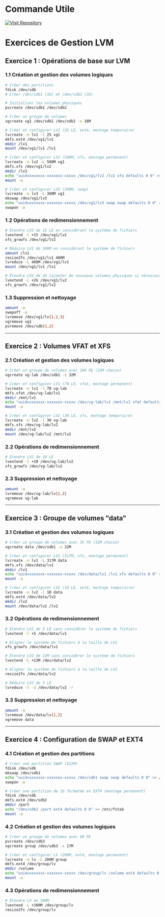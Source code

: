 # Commande Utile

[![Visit Repository](https://img.shields.io/badge/Visit-Commande--Utile-orange?style=for-the-badge&logo=github)](https://github.com/Tekaya1/linux)

# Exercices de Gestion LVM

## Exercice 1 : Opérations de base sur LVM

### 1.1 Création et gestion des volumes logiques
```bash
# Créer des partitions
fdisk /dev/sdb
# Créer /dev/sdb1 (1G) et /dev/sdb2 (2G)

# Initialiser les volumes physiques
pvcreate /dev/sdb1 /dev/sdb2

# Créer un groupe de volumes
vgcreate vg1 /dev/sdb1 /dev/sdb2 -s 16M

# Créer et configurer LV1 (25 LE, ext4, montage temporaire)
lvcreate -n lv1 -l 25 vg1
mkfs.ext4 /dev/vg1/lv1
mkdir /lv1
mount /dev/vg1/lv1 /lv1

# Créer et configurer LV2 (500M, xfs, montage permanent)
lvcreate -n lv2 -L 500M vg1
mkfs.xfs /dev/vg1/lv2
mkdir /lv2
echo "uuid=xxxxxxx-xxxxxxx-xxxxx /dev/vg1/lv2 /lv2 xfs defaults 0 0" >> /etc/fstab 
mount -a

# Créer et configurer LV3 (300M, swap)
lvcreate -n lv3 -L 300M vg1
mkswap /dev/vg1/lv3
echo "uuid=xxxxxxx-xxxxxxx-xxxxx /dev/vg1/lv3 swap swap defaults 0 0" >> /etc/fstab
swapon -a
```

### 1.2 Opérations de redimensionnement
```bash
# Étendre LV2 de 15 LE en considérant le système de fichiers
lvextend -l +15 /dev/vg1/lv2
xfs_growfs /dev/vg1/lv2

# Réduire LV1 de 100M en considérant le système de fichiers
umount /lv1
resize2fs /dev/vg1/lv1 400M
lvreduce -L 400M /dev/vg1/lv1
mount /dev/vg1/lv1 /lv1

# Étendre LV2 de 2G (ajouter de nouveaux volumes physiques si nécessaire)
lvextend -L +2G /dev/vg1/lv2
xfs_growfs /dev/vg1/lv2
```

### 1.3 Suppression et nettoyage
```bash
umount -a
swapoff -a
lvremove /dev/vg1/lv{1,2,3}
vgremove vg1
pvremove /dev/sdb{1,2}
```

---

## Exercice 2 : Volumes VFAT et XFS

### 2.1 Création et gestion des volumes logiques
```bash
# Créer un groupe de volumes avec 100 PE (32M chacun)
vgcreate vg-lab /dev/sdb1 -s 32M

# Créer et configurer LV1 (70 LE, vfat, montage permanent)
lvcreate -n lv1 -l 70 vg-lab
mkfs.vfat /dev/vg-lab/lv1
mkdir /mnt/lv1
echo "uuid=xxxxxxx-xxxxxxx-xxxxx /dev/vg-lab/lv1 /mnt/lv1 vfat defaults 0 0" >> /etc/fstab
mount -a

# Créer et configurer LV2 (30 LE, xfs, montage temporaire)
lvcreate -n lv2 -l 30 vg-lab
mkfs.xfs /dev/vg-lab/lv2
mkdir /mnt/lv2
mount /dev/vg-lab/lv2 /mnt/lv2
```

### 2.2 Opérations de redimensionnement
```bash
# Étendre LV2 de 10 LE
lvextend -l +10 /dev/vg-lab/lv2
xfs_growfs /dev/vg-lab/lv2
```

### 2.3 Suppression et nettoyage
```bash
umount -a
lvremove /dev/vg-lab/lv{1,2}
vgremove vg-lab
```

---

## Exercice 3 : Groupe de volumes "data"

### 3.1 Création et gestion des volumes logiques
```bash
# Créer un groupe de volumes avec 35 PE (32M chacun)
vgcreate data /dev/sdb1 -s 32M

# Créer et configurer LV1 (317M, xfs, montage permanent)
lvcreate -n lv1 -L 317M data
mkfs.xfs /dev/data/lv1
mkdir /lv1
echo "uuid=xxxxxxx-xxxxxxx-xxxxx /dev/data/lv1 /lv1 xfs defaults 0 0" >> /etc/fstab
mount -a

# Créer et configurer LV2 (10 LE, ext4, montage temporaire)
lvcreate -n lv2 -l 10 data
mkfs.ext4 /dev/data/lv2
mkdir /lv2
mount /dev/data/lv2 /lv2
```

### 3.2 Opérations de redimensionnement
```bash
# Étendre LV1 de 5 LE sans considérer le système de fichiers
lvextend -l +5 /dev/data/lv1

# Aligner le système de fichiers à la taille de LV1
xfs_growfs /dev/data/lv1

# Étendre LV2 de 13M sans considérer le système de fichiers
lvextend -L +13M /dev/data/lv2

# Aligner le système de fichiers à la taille de LV2
resize2fs /dev/data/lv2

# Réduire LV2 de 3 LE
lvreduce -l -3 /dev/data/lv2 -r
```

### 3.3 Suppression et nettoyage
```bash
umount -a
lvremove /dev/data/lv{1,2}
vgremove data
```

---

## Exercice 4 : Configuration de SWAP et EXT4

### 4.1 Création et gestion des partitions
```bash
# Créer une partition SWAP (512M)
fdisk /dev/sdb
mkswap /dev/sdb1
echo "uuid=xxxxxxx-xxxxxxx-xxxxx /dev/sdb1 swap swap defaults 0 0" >> /etc/fstab
swapon -a

# Créer une partition de 1G formatée en EXT4 (montage permanent)
fdisk /dev/sdb
mkfs.ext4 /dev/sdb2
mkdir /part
echo "/dev/sdb2 /part ext4 defaults 0 0" >> /etc/fstab
mount -a
```

### 4.2 Création et gestion des volumes logiques
```bash
# Créer un groupe de volumes avec 60 PE
pvcreate /dev/sdb3
vgcreate group /dev/sdb3 -s 17M

# Créer et configurer LV (200M, ext4, montage permanent)
lvcreate -n lv -L 200M group
mkfs.ext4 /dev/group/lv
mkdir /volume
echo "uuid=xxxxxxx-xxxxxxx-xxxxx /dev/group/lv /volume ext4 defaults 0 0" >> /etc/fstab
mount -a
```

### 4.3 Opérations de redimensionnement
```bash
# Étendre LV de 300M
lvextend -L +300M /dev/group/lv
resize2fs /dev/group/lv
```

